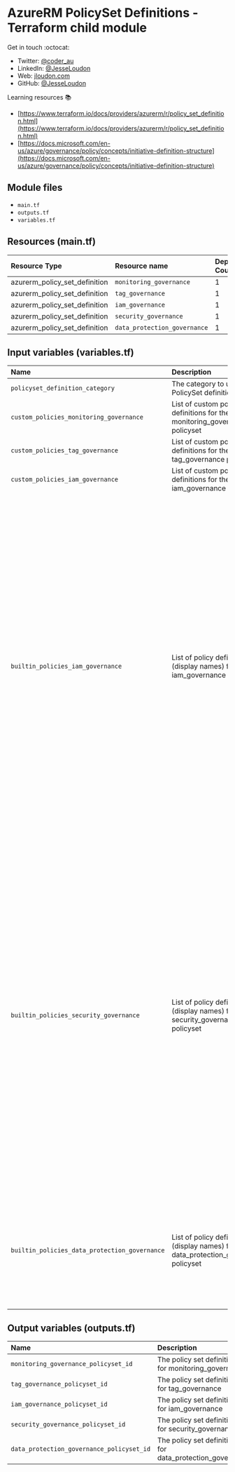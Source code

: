 # AzureRM PolicySet Definitions - Terraform child module

Get in touch :octocat:

* Twitter: [@coder_au](https://twitter.com/coder_au)
* LinkedIn: [@JesseLoudon](https://www.linkedin.com/in/jesseloudon/)
* Web: [jloudon.com](https://jloudon.com)
* GitHub: [@JesseLoudon](https://github.com/jesseloudon)

Learning resources :books:

* [https://www.terraform.io/docs/providers/azurerm/r/policy_set_definition.html](https://www.terraform.io/docs/providers/azurerm/r/policy_set_definition.html)
* [https://docs.microsoft.com/en-us/azure/governance/policy/concepts/initiative-definition-structure](https://docs.microsoft.com/en-us/azure/governance/policy/concepts/initiative-definition-structure)

## Module files

* `main.tf`
* `outputs.tf`
* `variables.tf`

## Resources (main.tf)

| Resource Type | Resource name | Deployment Count
|:--------------|:--------------|:----------------
| azurerm_policy_set_definition | `monitoring_governance` | 1
| azurerm_policy_set_definition | `tag_governance` | 1
| azurerm_policy_set_definition | `iam_governance` | 1
| azurerm_policy_set_definition | `security_governance` | 1
| azurerm_policy_set_definition | `data_protection_governance` | 1

## Input variables (variables.tf)

| Name | Description | Type | Default Value
|:------|:-------------|:------|:---------
| `policyset_definition_category` | The category to use for all PolicySet definitions | `string` | "Custom"
| `custom_policies_monitoring_governance` | List of custom policy definitions for the monitoring_governance policyset| `list(map(string))` | null
| `custom_policies_tag_governance` | List of custom policy definitions for the tag_governance policyset | `list(map(string))` | null
| `custom_policies_iam_governance` | List of custom policy definitions for the iam_governance policyset | `list(map(string))` | null
| `builtin_policies_iam_governance` | List of policy definitions (display names) for the iam_governance policyset | `list` |"Audit usage of custom RBAC rules","Custom subscription owner roles should not exist","Deprecated accounts should be removed from your subscription","Deprecated accounts with owner permissions should be removed from your subscription","External accounts with write permissions should be removed from your subscription","External accounts with read permissions should be removed from your subscription","External accounts with owner permissions should be removed from your subscription","MFA should be enabled accounts with write permissions on your subscription","MFA should be enabled on accounts with owner permissions on your subscription","MFA should be enabled on accounts with read permissions on your subscription","There should be more than one owner assigned to your subscription"
| `builtin_policies_security_governance` | List of policy definitions (display names) for the security_governance policyset | `list` | "Internet-facing virtual machines should be protected with Network Security Groups","Subnets should be associated with a Network Security Group","Gateway subnets should not be configured with a network security group","Storage accounts should restrict network access","Secure transfer to storage accounts should be enabled","Storage accounts should allow access from trusted Microsoft services","RDP access from the Internet should be blocked","SSH access from the Internet should be blocked","Disk encryption should be applied on virtual machines","Automation account variables should be encrypted","Azure subscriptions should have a log profile for Activity Log","Email notification to subscription owner for high severity alerts should be enabled","Subscriptions should have a contact email address for security issues","Enable Azure Security Center on your subscription"
| `builtin_policies_data_protection_governance` | List of policy definitions (display names) for the data_protection_governance policyset | `list` | "Azure Backup should be enabled for Virtual Machines","Long-term geo-redundant backup should be enabled for Azure SQL Databases","Audit virtual machines without disaster recovery configured","Key vault should have purge protection enabled","Key vault should have soft delete enabled"

## Output variables (outputs.tf)

| Name | Description | Value
|:-------|:-----------|:----------
| `monitoring_governance_policyset_id` | The policy set definition id for monitoring_governance | azurerm_policy_set_definition.monitoring_governance.id
| `tag_governance_policyset_id` | The policy set definition id for tag_governance | azurerm_policy_set_definition.tag_governance.id
| `iam_governance_policyset_id` | The policy set definition id for iam_governance | azurerm_policy_set_definition.iam_governance.id
| `security_governance_policyset_id` | The policy set definition id for security_governance | azurerm_policy_set_definition.security_governance.id
| `data_protection_governance_policyset_id` | The policy set definition id for data_protection_governance | azurerm_policy_set_definition.data_protection_governance.id
